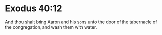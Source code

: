 # Exodus 40:12

And thou shalt bring Aaron and his sons unto the door of the tabernacle of the congregation, and wash them with water.